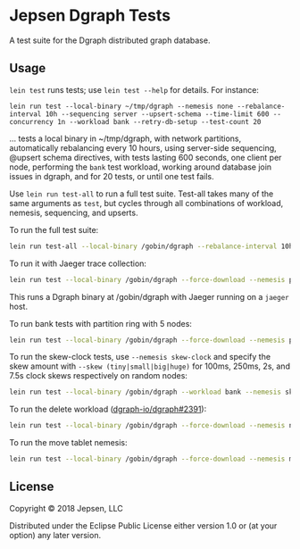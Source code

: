 # Jepsen Dgraph Tests

A test suite for the Dgraph distributed graph database.

## Usage

`lein test` runs tests; use `lein test --help` for details. For instance:

```
lein run test --local-binary ~/tmp/dgraph --nemesis none --rebalance-interval 10h --sequencing server --upsert-schema --time-limit 600 --concurrency 1n --workload bank --retry-db-setup --test-count 20
```

... tests a local binary in ~/tmp/dgraph, with network partitions, automatically rebalancing every 10 hours, using server-side sequencing, @upsert schema directives, with tests lasting 600 seconds, one client per node, performing the `bank` test workload, working around database join issues in dgraph, and for 20 tests, or until one test fails.

Use `lein run test-all` to run a full test suite. Test-all takes many of the
same arguments as `test`, but cycles through all combinations of workload,
nemesis, sequencing, and upserts.

To run the full test suite:

```sh
lein run test-all --local-binary /gobin/dgraph --rebalance-interval 10h --time-limit 600 --test-count 20 --dgraph-jaeger-collector http://jaeger:14268 --tracing http://jaeger:14268/api/traces
```

To run it with Jaeger trace collection:

```sh
lein run test --local-binary /gobin/dgraph --force-download --nemesis partition-ring --workload bank --rebalance-interval 10h --upsert-schema --time-limit 600 --concurrency 30 --nodes "n1, n2, n3" --replicas 3 --test-count 20 --dgraph-jaeger-collector http://jaeger:14268 --tracing http://jaeger:14268/api/traces
```

This runs a Dgraph binary at /gobin/dgraph with Jaeger running on a `jaeger` host.

To run bank tests with partition ring with 5 nodes:

```sh
lein run test --local-binary /gobin/dgraph --force-download --nemesis partition-ring --workload bank --rebalance-interval 10h --upsert-schema --time-limit 600 --concurrency 30 --replicas 3 --test-count 20 --dgraph-jaeger-collector http://jaeger:14268 --tracing http://jaeger:14268/api/traces
```

To run the skew-clock tests, use `--nemesis skew-clock` and specify the skew amount with `--skew (tiny|small|big|huge)` for 100ms, 250ms, 2s, and 7.5s clock skews respectively on random nodes:

```sh
lein run test --local-binary /gobin/dgraph --workload bank --nemesis skew-clock --skew small --rebalance-interval 10h --upsert-schema --time-limit 600 --dgraph-jaeger-collector http://jaeger:14268
```

To run the delete workload ([dgraph-io/dgraph#2391](https://github.com/dgraph-io/dgraph/issues/2391#issuecomment-391442598)):

```sh
lein run test --local-binary /gobin/dgraph --force-download --nemesis none --rebalance-interval 10h --sequencing server --upsert-schema --time-limit 600 --concurrency 30 --workload delete --retry-db-setup --test-count 20 --dgraph-jaeger-collector http://jaeger:14268
```

To run the move tablet nemesis:

```sh
lein run test --local-binary /gobin/dgraph --force-download --nemesis move-tablet --rebalance-interval 10h --time-limit 600 --concurrency 1n --nemesis move-tablet --workload bank --upsert-schema --dgraph-jaeger-collector http://jaeger:14268 --tracing http://jaeger:14268/api/traces --test-count 20
```

## License

Copyright © 2018 Jepsen, LLC

Distributed under the Eclipse Public License either version 1.0 or (at
your option) any later version.

